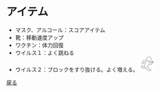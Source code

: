 # アイテム 
- マスク、アルコール：スコアアイテム 
- 靴：移動速度アップ 
- ワクチン：体力回復 
- ウイルス１：よく跳ねる 
- ウイルス２：ブロックをすり抜ける。よく増える。 
![ほげ](figure_hashiru.png)
  
[戻る](index.md)
